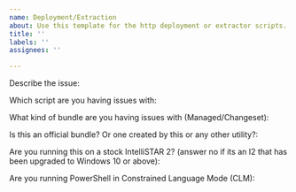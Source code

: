 ```yaml
---
name: Deployment/Extraction
about: Use this template for the http deployment or extractor scripts.
title: ''
labels: ''
assignees: ''

---
```


Describe the issue:

Which script are you having issues with:

What kind of bundle are you having issues with (Managed/Changeset): 

Is this an official bundle? Or one created by this or any other utility?:

Are you running this on a stock IntelliSTAR 2? (answer no if its an I2 that has been upgraded to Windows 10 or above):

Are you running PowerShell in Constrained Language Mode (CLM):
